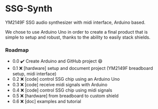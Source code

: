 # SSG-Synth
YM2149F SSG audio synthesizer with midi interface, Arduino based.

We chose to use Arduino Uno in order to create a final product that is simple to setup and robust, thanks to the ability to easily stack shields.

### Roadmap
* 0.0 :heavy_check_mark: Create Arduino and GitHub project :smile:
* 0.1 :x: [hardware] setup and document project (YM2149F breadboard setup, midi interface)
* 0.2 :x: [code] control SSG chip using an Arduino Uno
* 0.3 :x: [code] receive midi signals with Arduino
* 0.4 :x: [code] control SSG chip using midi signals
* 0.5 :x: [hardware] from breadboard to custom shield
* 0.6 :x: [doc] examples and tutorial
